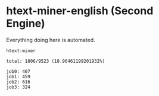 # htext-miner-english (Second Engine)

Everything doing here is automated.

```
htext-miner

total: 1806/9523 (18.96461199201932%)

job0: 407
job1: 459
job2: 616
job3: 324
```